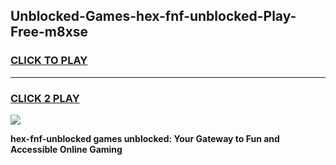
## Unblocked-Games-hex-fnf-unblocked-Play-Free-m8xse
<h3>
<a href="https://premium76.site?title=hex-fnf-unblocked&ref=20M">CLICK TO PLAY</a></h3>
<hr>

<h3>
<a href="https://premium76.site?title=hex-fnf-unblocked&ref=20M">CLICK 2 PLAY</a>
  
</h3>

<a href="https://premium76.site?title=hex-fnf-unblocked&ref=19M"><img src="https://clearcache.store/games.png"></a>


**hex-fnf-unblocked games unblocked: Your Gateway to Fun and Accessible Online Gaming**
